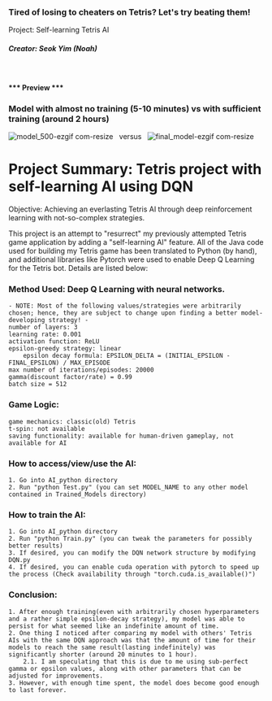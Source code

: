 ### Tired of losing to cheaters on Tetris? Let's try beating them!
Project: Self-learning Tetris AI 
##### Creator: Seok Yim (Noah)
<br>

#### *** Preview *** 
### Model with almost no training (5-10 minutes) vs with sufficient training (around 2 hours)
![model_500-ezgif com-resize](https://github.com/seokyim8/Tetris/assets/49558316/2334edb3-d3af-4d02-a010-c4b349faee1a)&nbsp;&nbsp;&nbsp;versus&nbsp;&nbsp;&nbsp;![final_model-ezgif com-resize](https://github.com/seokyim8/Tetris/assets/49558316/00f62457-6435-44f3-bb47-b6f0df098025)


# Project Summary: Tetris project with self-learning AI using DQN

Objective: Achieving an everlasting Tetris AI through deep reinforcement learning with not-so-complex strategies.

This project is an attempt to "resurrect" my previously attempted Tetris game application by adding a "self-learning AI" feature. All of the Java code used for building my Tetris game has been translated 
to Python (by hand), and additional libraries like Pytorch were used to enable Deep Q Learning for the Tetris bot. Details are listed below:

### Method Used: Deep Q Learning with neural networks.
    - NOTE: Most of the following values/strategies were arbitrarily chosen; hence, they are subject to change upon finding a better model-developing strategy! -
    number of layers: 3
    learning rate: 0.001
    activation function: ReLU
    epsilon-greedy strategy: linear
        epsilon decay formula: EPSILON_DELTA = (INITIAL_EPSILON - FINAL_EPSILON) / MAX_EPISODE
    max number of iterations/episodes: 20000 
    gamma(discount factor/rate) = 0.99
    batch size = 512

### Game Logic:
    game mechanics: classic(old) Tetris
    t-spin: not available
    saving functionality: available for human-driven gameplay, not available for AI

### How to access/view/use the AI:
    1. Go into AI_python directory
    2. Run "python Test.py" (you can set MODEL_NAME to any other model contained in Trained_Models directory)

### How to train the AI:
    1. Go into AI_python directory
    2. Run "python Train.py" (you can tweak the parameters for possibly better results)
    3. If desired, you can modify the DQN network structure by modifying DQN.py
    4. If desired, you can enable cuda operation with pytorch to speed up the process (Check availability through "torch.cuda.is_available()") 

### Conclusion:
    1. After enough training(even with arbitrarily chosen hyperparameters and a rather simple epsilon-decay strategy), my model was able to persist for what seemed like an indefinite amount of time.
    2. One thing I noticed after comparing my model with others' Tetris AIs with the same DQN approach was that the amount of time for their models to reach the same result(lasting indefinitely) was significantly shorter (around 20 minutes to 1 hour).
        2.1. I am speculating that this is due to me using sub-perfect gamma or epsilon values, along with other parameters that can be adjusted for improvements.
    3. However, with enough time spent, the model does become good enough to last forever. 
